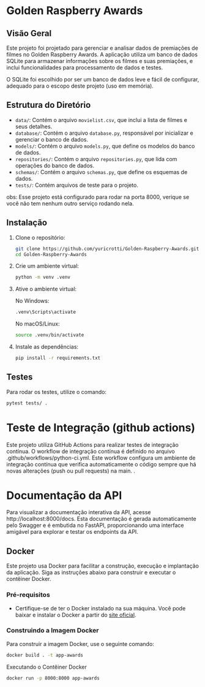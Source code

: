 # Golden Raspberry Awards

## Visão Geral

Este projeto foi projetado para gerenciar e analisar dados de premiações de filmes no Golden Raspberry Awards. A aplicação utiliza um banco de dados SQLite para armazenar informações sobre os filmes e suas premiações, e inclui funcionalidades para processamento de dados e testes.

O SQLite foi escolhido por ser um banco de dados leve e fácil de configurar, adequado para o escopo deste projeto (uso em memória).

## Estrutura do Diretório

* `data/`: Contém o arquivo `movielist.csv`, que inclui a lista de filmes e seus detalhes.
* `database/`: Contém o arquivo `database.py`, responsável por inicializar e gerenciar o banco de dados.
* `models/`: Contém o arquivo `models.py`, que define os modelos do banco de dados.
* `repositories/`: Contém o arquivo `repositories.py`, que lida com operações do banco de dados.
* `schemas/`: Contém o arquivo `schemas.py`, que define os esquemas de dados.
* `tests/`: Contém arquivos de teste para o projeto.

obs: Esse projeto está configurado para rodar na porta 8000, verique se você não tem nenhum outro serviço rodando nela. 
## Instalação

1. Clone o repositório:
   ```sh
   git clone https://github.com/yuricrotti/Golden-Raspberry-Awards.git
   cd Golden-Raspberry-Awards
   ```

2. Crie um ambiente virtual:
   ```sh
   python -m venv .venv
   ```

3. Ative o ambiente virtual:

    No Windows:
    ```sh
    .venv\Scripts\activate
    ```
    
    No macOS/Linux:
    ```sh
    source .venv/bin/activate
    ```

4. Instale as dependências:
    ```sh
    pip install -r requirements.txt
    ```

## Testes

Para rodar os testes, utilize o comando:
```sh
pytest tests/ . 
```

# Teste de Integração (github actions)

Este projeto utiliza GitHub Actions para realizar testes de integração contínua. O workflow de integração contínua é definido no arquivo .github/workflows/python-ci.yml.
Este workflow configura um ambiente de integração contínua que verifica automaticamente o código sempre que há novas alterações (push ou pull requests) na main. 
.

# Documentação da API
Para visualizar a documentação interativa da API, acesse http://localhost:8000/docs. 
Esta documentação é gerada automaticamente pelo Swagger e é embutida no FastAPI, proporcionando uma interface amigável para explorar e testar os endpoints da API.

## Docker

Este projeto usa Docker para facilitar a construção, execução e implantação da aplicação. Siga as instruções abaixo para construir e executar o contêiner Docker.

### Pré-requisitos

- Certifique-se de ter o Docker instalado na sua máquina. Você pode baixar e instalar o Docker a partir do [site oficial](https://www.docker.com/get-started).

### Construindo a Imagem Docker

Para construir a imagem Docker, use o seguinte comando:

```sh
docker build . -t app-awards
```

Executando o Contêiner Docker
```sh
docker run -p 8000:8000 app-awards
```
